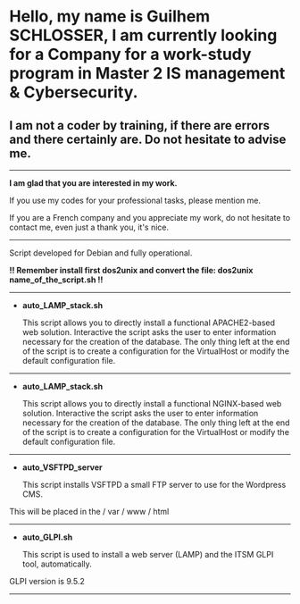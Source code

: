 # Hello, my name is __Guilhem SCHLOSSER__, I am currently looking for a Company for a work-study program in Master 2 IS management & Cybersecurity.

## I am not a coder by training, if there are errors and there certainly are. Do not hesitate to advise me.

-----------------------------------------------------------------------------------------------------------------

__I am glad that you are interested in my work.__

If you use my codes for your professional tasks, please mention me.

If you are a French company and you appreciate my work, do not hesitate to contact me, even just a thank you, it's nice.

-----------------------------------------------------------------------------------------------------------------

Script developed for Debian and fully operational.

__!! Remember install first dos2unix and convert the file: dos2unix name_of_the_script.sh !!__

-----------------------------------------------------------------------------------------------------------------

* __auto_LAMP_stack.sh__

    This script allows you to directly install a functional APACHE2-based web solution. Interactive the script asks the user to enter information necessary for the creation of the database. The only thing left at the end of the script is to create a configuration for the VirtualHost or modify the default configuration file.

-----------------------------------------------------------------------------------------------------------------


* __auto_LAMP_stack.sh__
    
    This script allows you to directly install a functional NGINX-based web solution. Interactive the script asks the user to enter information necessary for the creation of the database. The only thing left at the end of the script is to create a configuration for the VirtualHost or modify the default configuration file.

-----------------------------------------------------------------------------------------------------------------

* __auto_VSFTPD_server__

    This script installs VSFTPD a small FTP server to use for the Wordpress CMS.

This will be placed in the / var / www / html

-----------------------------------------------------------------------------------------------------------------

* __auto_GLPI.sh__

    This script is used to install a web server (LAMP) and the ITSM GLPI tool, automatically.

GLPI version is 9.5.2

-----------------------------------------------------------------------------------------------------------------

